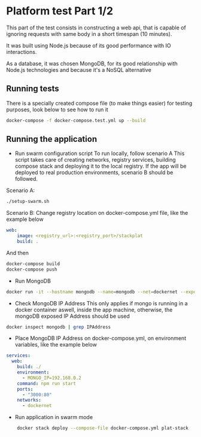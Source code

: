 # Platform test Part 1/2

This part of the test consists in constructing a web api, that is capable of ignoring requests with same body in a short timespan (10 minutes).

It was built using Node.js because of its good performance with IO interactions.

As a database, it was chosen MongoDB, for its good relationship with Node.js technologies and because it's a NoSQL alternative

## Running tests

There is a specially created compose file (to make things easier) for testing purposes, look below to see how to run it
```bash
docker-compose -f docker-compose.test.yml up --build
```

## Running the application

- Run swarm configuration script
To run locally, follow scenario A
This script takes care of creating networks, registry services, building compose stack and deploying it to the local registry.
If the app will be deployed to real production environments, scenario B should be followed.

Scenario A:
```bash
./setup-swarm.sh
```

Scenario B:
Change registry location on docker-compose.yml file, like the example below
```yml
web:
    image: <registry_url>:<registry_port>/stackplat
    build: .
```
And then
```bash
docker-compose build
docker-compose push
```

- Run MongoDB
```bash
docker run -it --hostname mongodb --name=mongodb --net=dockernet --expose=27017 mongo:3.4.19-jessie
```

- Check MongoDB IP Address
This only applies if mongo is running in a docker container aswell, inside the app machine, otherwise, the mongoDB exposed IP Address should be used
```bash
docker inspect mongodb | grep IPAddress
```

- Place MongoDB IP Address on docker-compose.yml, on environment variables, like the example below
```yml
services:
  web:
    build: ./
    environment:
      - MONGO_IP=192.168.0.2
    command: npm run start
    ports:
      - "3000:80"
    networks:
      - dockernet
```

- Run application in swarm mode
```bash
    docker stack deploy --compose-file docker-compose.yml plat-stack
```
